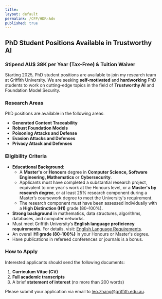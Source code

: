 ```yaml
---
title:
layout: default
permalink: /CFP/HDR-Adv
published: true
---
```




## **PhD Student Positions Available in Trustworthy AI**
### **Stipend AU$ 38K per Year (Tax-Free) & Tuition Waiver**

Starting 2025, PhD student positions are available to join my research team at Griffith University. We are seeking **self-motivated** and **hardworking** PhD students to work on cutting-edge topics in the field of **Trustworthy AI** and Foundation Model Security.

### **Research Areas**
PhD positions are available in the following areas:
- **Generated Content Traceability**
- **Robust Foundation Models**
- **Poisoning Attacks and Defense**
- **Evasion Attacks and Defenses**
- **Privacy Attack and Defenses**

### **Eligibility Criteria**
- **Educational Background**: 
  - A **Master's** or **Honours** degree in **Computer Science, Software Engineering, Mathematics** or **Cybersecurity**.
  - Applicants must have completed a substantial research project, equivalent to one year's work at the Honours level, or a **Master's by research degree**, or at least 25% research component during a Master’s coursework degree to meet the University's requirement. 
  - The research component must have been assessed individually with a **High Distinction (H1)** grade (80–100%).
- **Strong background** in mathematics, data structures, algorithms, databases, and computer networks.
- Must meet Griffith University’s **English language proficiency requirements**. For details, visit: [English Language Requirements](https://www.griffith.edu.au/apply/international/understanding-entry-requirements).
- An overall **H1 grade (80–100%)** in your Honours or Master's degree.
- Have publications in refereed conferences or journals is a bonus.

### **How to Apply**
Interested applicants should send the following documents:
1. **Curriculum Vitae (CV)**
2. **Full academic transcripts**
3. A brief **statement of interest** (no more than 200 words)

Please submit your application via email to [leo.zhang@griffith.edu.au](leo.zhang@griffith.edu.au).


